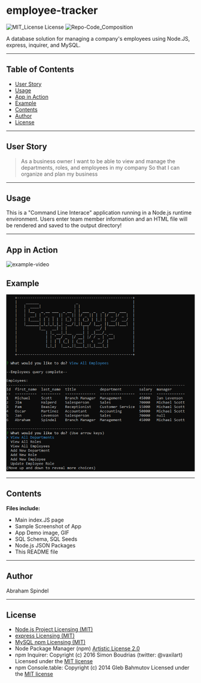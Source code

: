 # employee-tracker
 ![MIT_License License](https://img.shields.io/badge/License-MIT_License-brightgreen)
  ![Repo-Code_Composition](https://img.shields.io/github/languages/top/abraspin/employee-tracker) 
  
A database solution for managing a company's employees using Node.JS, express, inquirer, and MySQL.
 
---

## Table of Contents
  
* [User Story](#User-Story)
* [Usage](#Usage)
* [App in Action](#App-in-Action)
* [Example](#Example)
* [Contents](#Contents)
* [Author](#Author)
* [License](#License)
  
---

## User Story
>As a business owner
>I want to be able to view and manage the departments, roles, and employees in my company
>So that I can organize and plan my business

---


## Usage 
  
This is a "Command Line Interace" application running in a Node.js runtime environment. Users enter team member information and an HTML file will be rendered and saved to the output directory!

---

## App in Action
![example-video](./images/employee-tracker-app-demo.gif)


## Example
![Screenshot of deployed app](./images/app-screenshot.png)


---

## Contents
**Files include:**
* Main index.JS page
* Sample Screenshot of App 
* App Demo image, GIF
* SQL Schema, SQL Seeds
* Node.js JSON Packages
* This README file

---

## Author
Abraham Spindel  

---

## License
* [Node.js Project Licensing (MIT)](https://raw.githubusercontent.com/nodejs/node/master/LICENSE)   
* [express Licensing (MIT)](https://github.com/expressjs/express/blob/HEAD/LICENSE)   
* [MySQL npm Licensing (MIT)](https://github.com/mysqljs/mysql/blob/master/License)  
* Node Package Manager (npm) [Artistic License 2.0](https://www.npmjs.com/policies/npm-license)  
* npm Inquirer: Copyright (c) 2016 Simon Boudrias (twitter: @vaxilart) Licensed under the [MIT license](https://choosealicense.com/licenses/mit/)  
* npm Console.table: Copyright (c) 2014 Gleb Bahmutov  Licensed under the [MIT license](https://choosealicense.com/licenses/mit/)  


